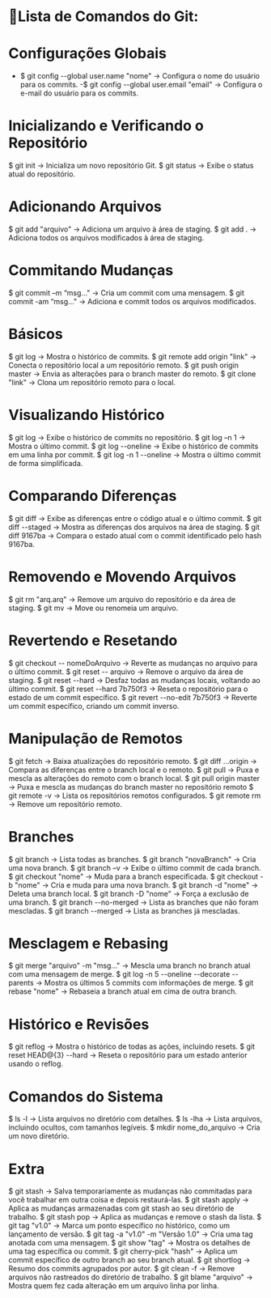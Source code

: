 # 📝Lista de Comandos do Git:

# Configurações Globais
- $ git config --global user.name "nome" → Configura o nome do usuário para os commits.
-$ git config --global user.email "email" → Configura o e-mail do usuário para os commits.

# Inicializando e Verificando o Repositório
$ git init → Inicializa um novo repositório Git.
$ git status → Exibe o status atual do repositório.

# Adicionando Arquivos
$ git add "arquivo" → Adiciona um arquivo à área de staging.
$ git add . → Adiciona todos os arquivos modificados à área de staging.

# Commitando Mudanças
$ git commit –m “msg..." → Cria um commit com uma mensagem.
$ git commit -am “msg..." → Adiciona e commit todos os arquivos modificados.

# Básicos
$ git log → Mostra o histórico de commits.
$ git remote add origin "link" → Conecta o repositório local a um repositório remoto.
$ git push origin master → Envia as alterações para o branch master do remoto.
$ git clone "link" → Clona um repositório remoto para o local.

# Visualizando Histórico
$ git log → Exibe o histórico de commits no repositório.
$ git log –n 1 → Mostra o último commit.
$ git log --oneline → Exibe o histórico de commits em uma linha por commit.
$ git log -n 1 --oneline → Mostra o último commit de forma simplificada.

# Comparando Diferenças
$ git diff → Exibe as diferenças entre o código atual e o último commit.
$ git diff --staged → Mostra as diferenças dos arquivos na área de staging.
$ git diff 9167ba → Compara o estado atual com o commit identificado pelo hash 9167ba.

# Removendo e Movendo Arquivos
$ git rm "arq.arq" → Remove um arquivo do repositório e da área de staging.
$ git mv → Move ou renomeia um arquivo.

# Revertendo e Resetando
$ git checkout -- nomeDoArquivo → Reverte as mudanças no arquivo para o último commit.
$ git reset -- arquivo → Remove o arquivo da área de staging.
$ git reset --hard → Desfaz todas as mudanças locais, voltando ao último commit.
$ git reset --hard 7b750f3 → Reseta o repositório para o estado de um commit específico.
$ git revert --no-edit 7b750f3 → Reverte um commit específico, criando um commit inverso.

# Manipulação de Remotos
$ git fetch → Baixa atualizações do repositório remoto.
$ git diff ...origin → Compara as diferenças entre o branch local e o remoto.
$ git pull → Puxa e mescla as alterações do remoto com o branch local.
$ git pull origin master → Puxa e mescla as mudanças do branch master no repositório remoto
$ git remote -v → Lista os repositórios remotos configurados.
$ git remote rm → Remove um repositório remoto.

# Branches
$ git branch → Lista todas as branches.
$ git branch "novaBranch" → Cria uma nova branch.
$ git branch –v → Exibe o último commit de cada branch.
$ git checkout "nome" → Muda para a branch especificada.
$ git checkout -b "nome" → Cria e muda para uma nova branch.
$ git branch -d "nome" → Deleta uma branch local.
$ git branch -D "nome" → Força a exclusão de uma branch.
$ git branch --no-merged → Lista as branches que não foram mescladas.
$ git branch --merged → Lista as branches já mescladas.

# Mesclagem e Rebasing
$ git merge "arquivo" -m "msg..." → Mescla uma branch no branch atual com uma mensagem de merge.
$ git log -n 5 --oneline --decorate --parents → Mostra os últimos 5 commits com informações de merge.
$ git rebase "nome" → Rebaseia a branch atual em cima de outra branch.

# Histórico e Revisões
$ git reflog → Mostra o histórico de todas as ações, incluindo resets.
$ git reset HEAD@{3} --hard → Reseta o repositório para um estado anterior usando o reflog.

# Comandos do Sistema
$ ls -l → Lista arquivos no diretório com detalhes.
$ ls -lha → Lista arquivos, incluindo ocultos, com tamanhos legíveis.
$ mkdir nome_do_arquivo → Cria um novo diretório.

# Extra
$ git stash → Salva temporariamente as mudanças não commitadas para você trabalhar em outra coisa e depois restaurá-las.
$ git stash apply → Aplica as mudanças armazenadas com git stash ao seu diretório de trabalho.
$ git stash pop → Aplica as mudanças e remove o stash da lista.
$ git tag "v1.0" → Marca um ponto específico no histórico, como um lançamento de versão.
$ git tag -a "v1.0" -m "Versão 1.0" → Cria uma tag anotada com uma mensagem.
$ git show "tag" → Mostra os detalhes de uma tag específica ou commit.
$ git cherry-pick "hash" → Aplica um commit específico de outro branch ao seu branch atual.
$ git shortlog → Resumo dos commits agrupados por autor.
$ git clean -f → Remove arquivos não rastreados do diretório de trabalho.
$ git blame "arquivo" → Mostra quem fez cada alteração em um arquivo linha por linha.
